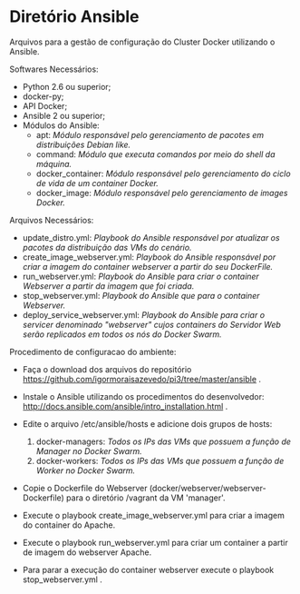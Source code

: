 # Diretório Ansible
Arquivos para a gestão de configuração do Cluster Docker utilizando o Ansible.

Softwares Necessários:
  - Python 2.6 ou superior;
  - docker-py;
  - API Docker;
  - Ansible 2 ou superior;
  - Módulos do Ansible:
    - apt: *Módulo responsável pelo gerenciamento de pacotes em distribuições Debian like.*
    - command: *Módulo que executa comandos por meio do shell da máquina.*
    - docker_container: *Módulo responsável pelo gerenciamento do ciclo de vida de um container Docker.*
    - docker_image: *Módulo responsável pelo gerenciamento de images Docker.*
 
Arquivos Necessários:
  - update_distro.yml: *Playbook do Ansible responsável por atualizar os pacotes da distribuição das VMs do cenário.*
  - create_image_webserver.yml: *Playbook do Ansible responsável por criar a imagem do container webserver a partir do seu DockerFile.*
  - run_webserver.yml: *Playbook do Ansible para criar o container Webserver a partir da imagem que foi criada.*
  - stop_webserver.yml: *Playbook do Ansible que para o container Webserver.*
  - deploy_service_webserver.yml: *Playbook do Ansible para criar o servicer denominado "webserver" cujos containers do Servidor Web serão replicados em todos os nós do Docker Swarm.*

Procedimento de configuracao do ambiente:
  - Faça o download dos arquivos do repositório https://github.com/igormoraisazevedo/pi3/tree/master/ansible .
  - Instale o Ansible utilizando os procedimentos do desenvolvedor: http://docs.ansible.com/ansible/intro_installation.html .
  - Edite o arquivo /etc/ansible/hosts e adicione dois grupos de hosts:
    1) docker-managers: *Todos os IPs das VMs que possuem a função de Manager no Docker Swarm.*
    2) docker-workers: *Todos os IPs das VMs que possuem a função de Worker no Docker Swarm.*

  - Copie o Dockerfile do Webserver (docker/webserver/webserver-Dockerfile) para o diretório /vagrant da VM 'manager'.
  - Execute o playbook create_image_webserver.yml para criar a imagem do container do Apache.
  - Execute o playbook run_webserver.yml para criar um container a partir de imagem do webserver Apache.
  - Para parar a execução do container webserver execute o playbook stop_webserver.yml .
